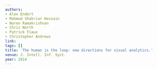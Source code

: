 ```yaml
---
authors:
- Alex Endert
- Mahmud Shahriar Hossain
- Naren Ramakrishnan
- Chris North
- Patrick Fiaux
- Christopher Andrews
link:
tags: []
title: 'The human is the loop: new directions for visual analytics.'
venue: J. Intell. Inf. Syst.
year: 2014
---
```

